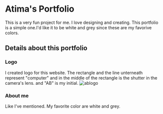 # Atima's Portfolio
  This is a very fun project for me. I love designing and creating. This portfolio is a simple one.I'd like it to be white and grey since these are my favorive colors.
  
## Details about this portfolio

### Logo
I created logo for this website. The rectangle and the line unterneath represent "computer" and in the middle of the rectangle is the shutter in the camera's lens. and "AB" is my initial.
![ablogo](https://user-images.githubusercontent.com/64511825/83363038-5a405500-a353-11ea-93aa-e2a9ac44dc85.png)

### About me
  Like I've mentioned. My favorite color are white and grey. 

